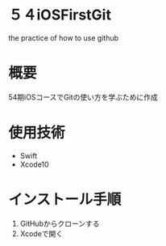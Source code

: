 # ５４iOSFirstGit
the practice of how to use github

# 概要
54期iOSコースでGitの使い方を学ぶために作成

# 使用技術

- Swift
- Xcode10

# インストール手順

1. GitHubからクローンする
1. Xcodeで開く

